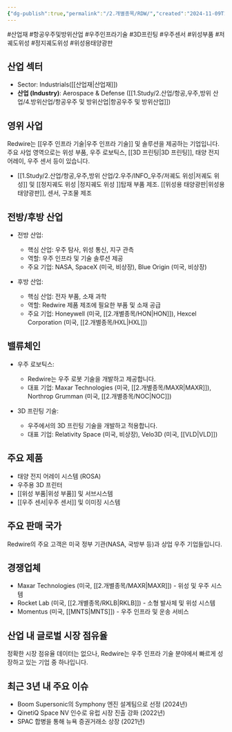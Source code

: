 ```yaml
---
{"dg-publish":true,"permalink":"/2.개별종목/RDW/","created":"2024-11-09T13:04:12.665+09:00","updated":"2025-06-03T20:06:00.915+09:00"}
---
```


#산업재 #항공우주및방위산업 #우주인프라기술 #3D프린팅 #우주센서 #위성부품 #저궤도위성 #정지궤도위성 #위성용태양광판


## 산업 섹터

- Sector: Industrials([[산업재\|산업재]])
- **산업 (Industry)**: Aerospace & Defense ([[1.Study/2.산업/항공,우주,방위 산업/4.방위산업/항공우주 및 방위산업\|항공우주 및 방위산업]])

## 영위 사업

Redwire는 [[우주 인프라 기술\|우주 인프라 기술]] 및 솔루션을 제공하는 기업입니다. 주요 사업 영역으로는 위성 부품, 우주 로보틱스, [[3D 프린팅\|3D 프린팅]], 태양 전지 어레이, 우주 센서 등이 있습니다.

- [[1.Study/2.산업/항공,우주,방위 산업/2.우주/INFO_우주/저궤도 위성\|저궤도 위성]] 및 [[정지궤도 위성 \|정지궤도 위성 ]]탑재 부품 제조. [[위성용 태양광판\|위성용 태양광판]], 센서, 구조물 제조

## 전방/후방 산업

- 전방 산업:
    
    - 핵심 산업: 우주 탐사, 위성 통신, 지구 관측
    - 역할: 우주 인프라 및 기술 솔루션 제공
    - 주요 기업: NASA, SpaceX (미국, 비상장), Blue Origin (미국, 비상장)
    
- 후방 산업:
    
    - 핵심 산업: 전자 부품, 소재 과학
    - 역할: Redwire 제품 제조에 필요한 부품 및 소재 공급
    - 주요 기업: Honeywell (미국, [[2.개별종목/HON\|HON]]), Hexcel Corporation (미국, [[2.개별종목/HXL\|HXL]])
    

## 밸류체인

- 우주 로보틱스:
    
    - Redwire는 우주 로봇 기술을 개발하고 제공합니다.
    - 대표 기업: Maxar Technologies (미국, [[2.개별종목/MAXR\|MAXR]]), Northrop Grumman (미국, [[2.개별종목/NOC\|NOC]])
    
- 3D 프린팅 기술:
    
    - 우주에서의 3D 프린팅 기술을 개발하고 적용합니다.
    - 대표 기업: Relativity Space (미국, 비상장), Velo3D (미국, [[VLD\|VLD]])
    

## 주요 제품

- 태양 전지 어레이 시스템 (ROSA)
- 우주용 3D 프린터
- [[위성 부품\|위성 부품]] 및 서브시스템
- [[우주 센서\|우주 센서]] 및 이미징 시스템

## 주요 판매 국가

Redwire의 주요 고객은 미국 정부 기관(NASA, 국방부 등)과 상업 우주 기업들입니다.

## 경쟁업체

- Maxar Technologies (미국, [[2.개별종목/MAXR\|MAXR]]) - 위성 및 우주 시스템
- Rocket Lab (미국, [[2.개별종목/RKLB\|RKLB]]) - 소형 발사체 및 위성 시스템
- Momentus (미국, [[MNTS\|MNTS]]) - 우주 인프라 및 운송 서비스

## 산업 내 글로벌 시장 점유율

정확한 시장 점유율 데이터는 없으나, Redwire는 우주 인프라 기술 분야에서 빠르게 성장하고 있는 기업 중 하나입니다.

## 최근 3년 내 주요 이슈

- Boom Supersonic의 Symphony 엔진 설계팀으로 선정 (2024년)
- QinetiQ Space NV 인수로 유럽 시장 진출 강화 (2022년)
- SPAC 합병을 통해 뉴욕 증권거래소 상장 (2021년)